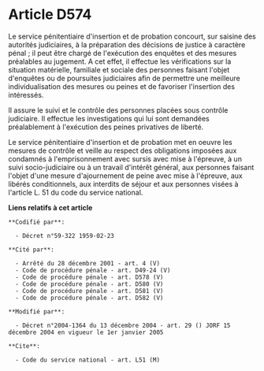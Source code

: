 # Article D574

Le service pénitentiaire d'insertion et de probation concourt, sur saisine des autorités judiciaires, à la préparation des
décisions de justice à caractère pénal ; il peut être chargé de l'exécution des enquêtes et des mesures préalables au
jugement. A cet effet, il effectue les vérifications sur la situation matérielle, familiale et sociale des personnes faisant
l'objet d'enquêtes ou de poursuites judiciaires afin de permettre une meilleure individualisation des mesures ou peines et de
favoriser l'insertion des intéressés.

Il assure le suivi et le contrôle des personnes placées sous contrôle judiciaire. Il effectue les investigations qui lui sont
demandées préalablement à l'exécution des peines privatives de liberté.

Le service pénitentiaire d'insertion et de probation met en oeuvre les mesures de contrôle et veille au respect des
obligations imposées aux condamnés à l'emprisonnement avec sursis avec mise à l'épreuve, à un suivi socio-judiciaire ou à un
travail d'intérêt général, aux personnes faisant l'objet d'une mesure d'ajournement de peine avec mise à l'épreuve, aux
libérés conditionnels, aux interdits de séjour et aux personnes visées à l'article L. 51 du code du service national.

**Liens relatifs à cet article**

	**Codifié par**:

	  - Décret n°59-322 1959-02-23

	**Cité par**:

	  - Arrêté du 28 décembre 2001 - art. 4 (V)
	  - Code de procédure pénale - art. D49-24 (V)
	  - Code de procédure pénale - art. D578 (V)
	  - Code de procédure pénale - art. D580 (V)
	  - Code de procédure pénale - art. D581 (V)
	  - Code de procédure pénale - art. D582 (V)

	**Modifié par**:

	  - Décret n°2004-1364 du 13 décembre 2004 - art. 29 () JORF 15 décembre 2004 en vigueur le 1er janvier 2005

	**Cite**:

	  - Code du service national - art. L51 (M)
